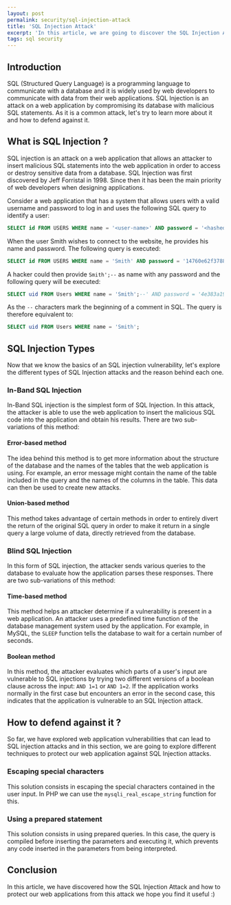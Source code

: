 ```yaml
---
layout: post
permalink: security/sql-injection-attack
title: 'SQL Injection Attack'
excerpt: 'In this article, we are going to discover the SQL Injection Attack and how to protect our application from this attack'
tags: sql security
---
```


## Introduction

SQL (Structured Query Language) is a programming language to communicate with a database and it is widely used by web developers to communicate with data from their web applications. SQL Injection is an attack on a web application by compromising its database with malicious SQL statements. As it is a common attack, let's try to learn more about it and how to defend against it.

## What is SQL Injection ?

SQL injection is an attack on a web application that allows an attacker to insert malicious SQL statements into the web application in order to access or destroy sensitive data from a database. SQL Injection was first discovered by Jeff Forristal in 1998. Since then it has been the main priority of web developers when designing applications.

Consider a web application that has a system that allows users with a valid username and password to log in and uses the following SQL query to identify a user:

```sql
SELECT id FROM USERS WHERE name = '<user-name>' AND password = '<hashed-user-password>';
```

When the user Smith wishes to connect to the website, he provides his name and password. The following query is executed:

```sql
SELECT id FROM USERS WHERE name = 'Smith' AND password = '14760e62f3788c4ff17f8d11f3788c4ff17f8d11b';
```

A hacker could then provide `Smith';--` as name with any password and the following query will be executed:

```sql
SELECT uid FROM Users WHERE name = 'Smith';--' AND password = '4e383a1918b432a9bb770';
```

As the `--` characters mark the beginning of a comment in SQL. The query is therefore equivalent to:

```sql
SELECT uid FROM Users WHERE name = 'Smith';
```

## SQL Injection Types

Now that we know the basics of an SQL injection vulnerability, let's explore the different types of SQL Injection attacks and the reason behind each one.

### In-Band SQL Injection

<p class="mb-05">In-Band SQL injection is the simplest form of SQL Injection. In this attack, the attacker is able to use the web application to insert the malicious SQL code into the application and obtain his results. There are two sub-variations of this method:</p>

#### Error-based method

The idea behind this method is to get more information about the structure of the database and the names of the tables that the web application is using. For example, an error message might contain the name of the table included in the query and the names of the columns in the table. This data can then be used to create new attacks.

#### Union-based method

This method takes advantage of certain methods in order to entirely divert the return of the original SQL query in order to make it return in a single query a large volume of data, directly retrieved from the database.

### Blind SQL Injection

<p class="mb-05">In this form of SQL injection, the attacker sends various queries to the database to evaluate how the application parses these responses. There are two sub-variations of this method:</p>

#### Time-based method

This method helps an attacker determine if a vulnerability is present in a web application. An attacker uses a predefined time function of the database management system used by the application. For example, in MySQL, the `SLEEP` function tells the database to wait for a certain number of seconds.

#### Boolean method

In this method, the attacker evaluates which parts of a user's input are vulnerable to SQL injections by trying two different versions of a boolean clause across the input: `AND 1=1` or `AND 1=2`. If the application works normally in the first case but encounters an error in the second case, this indicates that the application is vulnerable to an SQL Injection attack.

## How to defend against it ?

So far, we have explored web application vulnerabilities that can lead to SQL injection attacks and in this section, we are going to explore different techniques to protect our web application against SQL Injection attacks.

### Escaping special characters

This solution consists in escaping the special characters contained in the user input. In PHP we can use the `mysqli_real_escape_string` function for this.

### Using a prepared statement

This solution consists in using prepared queries. In this case, the query is compiled before inserting the parameters and executing it, which prevents any code inserted in the parameters from being interpreted.

## Conclusion

In this article, we have discovered how the SQL Injection Attack and how to protect our web applications from this attack we hope you find it useful :)
